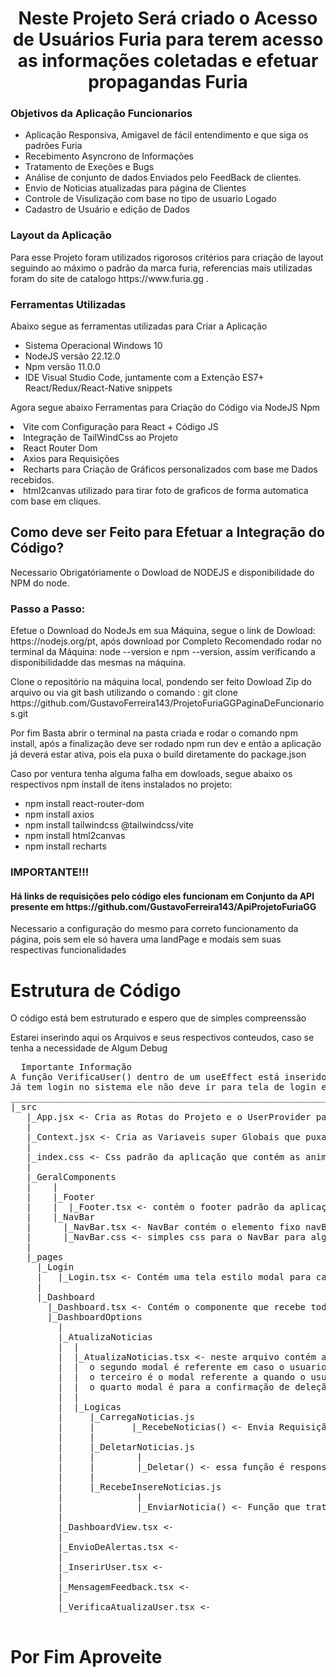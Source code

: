 <h1 align="center">Neste Projeto Será criado o Acesso de Usuários Furia para terem acesso as informações coletadas e efetuar propagandas Furia</h1>
<h3>Objetivos da Aplicação Funcionarios</h3>
<ul>
  <li>
      Aplicação Responsiva, Amigavel de fácil entendimento e que siga os padrões Furia
  </li>
  <li>
      Recebimento Asyncrono de Informações 
  </li>
  <li>
      Tratamento de Exeções e Bugs 
  </li>
  <li>
      Análise de conjunto de dados Enviados pelo FeedBack de clientes. 
  </li>
  <li>
      Envio de Noticias atualizadas para página de Clientes
  </li>
    <li>
      Controle de Visulização com base no tipo de usuario Logado 
  </li>
  <li>
      Cadastro de Usuário e edição de Dados 
  </li>
</ul>
<h3>Layout da Aplicação</h3>
<p>
  Para esse Projeto foram utilizados rigorosos critérios para criação de layout seguindo ao máximo o padrão da marca furia, referencias mais utilizadas foram do site de catalogo https://www.furia.gg .
</p>
<h3>Ferramentas Utilizadas</h3>
<p>
  Abaixo segue as ferramentas utilizadas para Criar a Aplicação
</p>
<ul>
  <li>
    Sistema Operacional Windows 10
  </li>
  <li>
    NodeJS versão 22.12.0
  </li>
  <li>
    Npm versão 11.0.0
  </li>
  <li>
    IDE Visual Studio Code, juntamente com a Extenção ES7+ React/Redux/React-Native snippets
  </li>
</ul>
<p>Agora segue abaixo Ferramentas para Criação do Código via NodeJS Npm</p>
  <li>
    Vite com Configuração para React + Código JS
  </li>
  <li>
    Integração de TailWindCss ao Projeto
  </li>
  <li>
    React Router Dom
  </li>
  <li>
    Axios para Requisições
  </li>
  <li>
    Recharts para Criação de Gráficos personalizados com base me Dados recebidos.
  </li>
    <li>
    html2canvas utilizado para tirar foto de graficos de forma automatica com base em cliques.
  </li>
<h2>Como deve ser Feito para Efetuar a Integração do Código?</h2>
<p>
  Necessario Obrigatóriamente o Dowload de NODEJS e disponibilidade do NPM do node.
</p>
<h3>
  Passo a Passo:
</h3>
<p>
  Efetue o Download do NodeJs em sua Máquina, segue o link de Dowload: https://nodejs.org/pt, após download por Completo Recomendado rodar no terminal da Máquina: node --version e npm --version, assim verificando a disponibilidadde das mesmas na máquina.
</p>
<p>
  Clone o repositório na máquina local, pondendo ser feito Dowload Zip do arquivo ou via git bash utilizando o comando : git clone https://github.com/GustavoFerreira143/ProjetoFuriaGGPaginaDeFuncionarios.git
</p>
<p>
  Por fim Basta abrir o terminal na pasta criada e rodar o comando npm install, após a finalização deve ser rodado npm run dev e então a aplicação já deverá estar ativa, pois ela puxa o build diretamente do package.json
</p>
<p>
  Caso por ventura tenha alguma falha em dowloads, segue abaixo os respectivos npm install de itens instalados no projeto:
</p>
<ul>
  <li>
    npm install react-router-dom 
</li>
  <li>
    npm install axios 
</li>
  <li>
    npm install tailwindcss @tailwindcss/vite
</li>
    <li>
    npm install html2canvas
</li>
      <li>
    npm install recharts
</li>
</ul>
<h3>IMPORTANTE!!!</h3>
<h4>Há links de requisições pelo código eles funcionam em Conjunto da API presente em https://github.com/GustavoFerreira143/ApiProjetoFuriaGG</h4>
<p>Necessario a configuração do mesmo para correto funcionamento da página, pois sem ele só havera uma landPage e modais sem suas respectivas funcionalidades</p>

<h1>Estrutura de Código</h1>
<p>O código está bem estruturado e espero que de simples compreenssão </p>
<p>Estarei inserindo aqui os Arquivos e seus respectivos conteudos, caso se tenha a necessidade de Algum Debug</p>
<pre>
  Importante Informação 
A função VerificaUser() dentro de um useEffect está inserido em todos os componentes do código e seu uso é o mesmo se o usuário estiver logado, ou seja,
Já tem login no sistema ele não deve ir para tela de login e caso não esteja ele deve ser redirecionado para login automaticamento o obrigando fazer login para acesso a rotas desejadas
_______________________________________________________________________________________________________________________________________________________________________________________________ 
|_src
   |_App.jsx <- Cria as Rotas do Projeto e o UserProvider para uma váriavel super global para verificações de login
   |
   |_Context.jsx <- Cria as Variaveis super Globais que puxam valores do LocalStorage para reutilização no Código, as váriveis do localStorage são "permissaoUser" que recebe uma string e localStorage "telaUser" para armazenar a tela onde o usuario estava ao fechar o site e com esses itens são criados os userState permissaoUser e telaUser
   |
   |_index.css <- Css padrão da aplicação que contém as animações criadas manualmente e algumas propriedades globais de css
   |
   |_GeralComponents
   |    |
   |    |_Footer
   |    |  |_Footer.tsx <- contém o footer padrão da aplicação para ser um elemento responsivo e fixo na página 
   |    |_NavBar
   |      |_NavBar.tsx <- NavBar contém o elemento fixo navBar que contém o navBar padrão da página mais a lógica de Logout na Função EfetuarLogout() que é disparada em um onClick e esse Click também faz a limpeza dos itens no localStorage os demais itens são para caso queria ser ativado o NavBar animado como na página de clientes
   |      |_NavBar.css <- simples css para o NavBar para algumas propriedades simples
   |
   |_pages
     |_Login
     |   |_Login.tsx <- Contém uma tela estilo modal para capturar informações de login e enviar por meio da função EnviaDados() em caso de sucesso ela seta os valores do localStorage e guarda o cookie seguro de usuário e então o re-direciona para /dashboard
     |
     |_Dashboard
       |_Dashboard.tsx <- Contém o componente que recebe todas as demais componentes do código para exibição sem a necessidade de rotas especificas dentro dele contém a importação de todos os items dentro da pasta DashboardOptions, barra lateral animada e responsiva que faz a navegação entre esses componentes e proteção de alguns dados em caso o login seja comum.
       |_DashboardOptions
         |
         |_AtualizaNoticias
         |  |
         |  |_AtualizaNoticias.tsx <- neste arquivo contém a parte visual das noticias com 4 modais e 1 tela base a tela base contém todas as noticias armazenadas no sistema com base no que o cliente vê, os valores são coletados em CarregaNoticias em Logicas e então o primeiro modal é para vizulização completa do texto da noticia presente no Ver Mais,
         |  |  o segundo modal é referente em caso o usuario clicar em adicionar noticia onde nele mostra as opções para inserção de uma nova noticia, a lógica está presente em Logicas RecebeInsereNoticia.
         |  |  o terceiro é o modal referente a quando o usuário clicar em deletar noticia, o mesmo apresenta informações das noticias atuais recuperadas e exibe para o usuario em formato de lista possibilitando o deleção do respectivo item.
         |  |  o quarto modal é para a confirmação de deleção e em caso usuário confirma deleção é feito lógica de delação presente em Lógicas DeletarNoticia .
         |  |
         |  |_Logicas
         |     |_CarregaNoticias.js
         |     |       |_RecebeNoticias() <- Envia Requisição e retorna as noticias presentes no banco
         |     | 
         |     |_DeletarNoticias.js
         |     |        |
         |     |        |_Deletar() <- essa função é responsavel por enviar os dados da noticia para deleção no backend
         |     |        
         |     |_RecebeInsereNoticias.js
         |              |
         |              |_EnviarNoticia() <- Função que trata e envia noticias para a api que a armazena
         |                      
         |_DashboardView.tsx <- 
         |  
         |_EnvioDeAlertas.tsx <-
         |
         |_InserirUser.tsx <- 
         |
         |_MensagemFeedback.tsx <-
         |
         |_VerificaAtualizaUser.tsx <-   
  </pre>
<h1>Por Fim Aproveite</h1>


